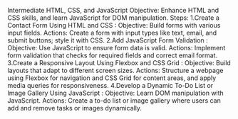 Intermediate HTML, CSS, and JavaScript
Objective:
Enhance HTML and CSS skills, and learn JavaScript for DOM manipulation.
Steps:
1.Create a Contact Form Using HTML and CSS :
  Objective: Build forms with various input fields.
  Actions: Create a form with input types like text, email, and submit buttons; style it with CSS.
2.Add JavaScript Form Validation :
  Objective: Use JavaScript to ensure form data is valid.
  Actions: Implement form validation that checks for required fields and correct email format.
3.Create a Responsive Layout Using Flexbox and CSS Grid :
  Objective: Build layouts that adapt to different screen sizes.
  Actions: Structure a webpage using Flexbox for navigation and CSS Grid for content areas, and apply media queries for responsiveness.
4.Develop a Dynamic To-Do List or Image Gallery Using JavaScript :
  Objective: Learn DOM manipulation with JavaScript.
  Actions: Create a to-do list or image gallery where users can add and remove tasks or images dynamically.
  
